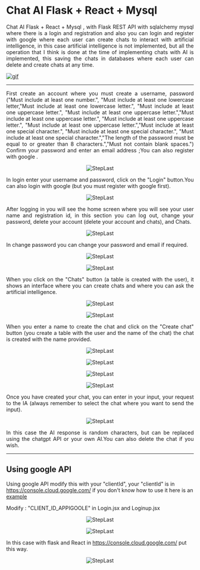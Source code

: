 # Chat AI Flask + React + Mysql
<p align="justify">
Chat AI Flask + React + Mysql , with Flask REST API with sqlalchemy mysql where there is a login and registration and also you can login and register with google where each user can create chats to interact with artificial intelligence, in this case artificial intelligence is not implemented, but all the operation that I think is done at the time of implementing chats with AI is implemented, this saving the chats in databases where each user can delete and create chats at any time.
</p>

<p align="center">

  [![gif](Chat-how-use)](https://youtu.be/sRkLmOVfKHo)


</p>


___

<p align="justify">
First create an account where you must create a username, password ("Must include at least one number.", "Must include at least one lowercase letter,"Must include at least one lowercase letter.", "Must include at least one uppercase letter.", "Must include at least one uppercase letter.","Must include at least one uppercase letter.", "Must include at least one uppercase letter.", "Must include at least one uppercase letter.","Must include at least one special character.", "Must include at least one special character.", "Must include at least one special character.","The length of the password must be equal to or greater than 8 characters.","Must not contain blank spaces.") Confirm your password and enter an email address ;You can also register with google .
</p>

<p align="center">
  <img src="README-images/login-up.PNG" alt="StepLast">
</p>

<p align="justify">
In login enter your username and password, click on the "Login" button.You can also login  with google (but you must register with google first).
</p>

<p align="center">
  <img src="README-images/login.PNG" alt="StepLast">
</p>

<p align="justify">
After logging in you will see the home screen where you will see your user name and registration id, in this section you can log out, change your password, delete your account (delete your account and chats), and Chats.
</p>

<p align="center">
  <img src="README-images/home.PNG" alt="StepLast">
</p>


<p align="justify">
In change password you can change your password and email if required.
</p>

<p align="center">
  <img src="README-images/change-pasword.PNG" alt="StepLast">
</p>

<p align="center">
  <img src="README-images/home.PNG" alt="StepLast">
</p>



<p align="justify">
When you click on the "Chats" button (a table is created with the user), it shows an interface where you can create chats and where you can ask the artificial intelligence.
</p>

<p align="center">
  <img src="README-images/table-user-mysql.PNG" alt="StepLast">
</p>

<p align="center">
  <img src="README-images/chat.PNG" alt="StepLast">
</p>

<p align="justify">
When you enter a name to create the chat and click on the "Create chat" button (you create a table with the user and the name of the chat) the chat is created with the name provided. 
</p>


<p align="center">
  <img src="README-images\create-chat.PNG" alt="StepLast">
</p>

<p align="center">
  <img src="README-images\chat-created.PNG" alt="StepLast">
</p>

<p align="center">
  <img src="README-images\table-user-chatname-mysql.PNG" alt="StepLast">
</p>

<p align="center">
  <img src="README-images\inside-table-user.PNG" alt="StepLast">
</p>

<p align="justify">
Once you have created your chat, you can enter in your input, your request to the IA (always remember to select the chat where you want to send the input).
</p>

<p align="center">
  <img src="README-images\input-question.PNG" alt="StepLast">
</p>

<p align="justify">
In this case the AI response is random characters, but can be replaced using the chatgpt API or your own AI.You can also delete the chat if you wish.
</p>


---

## Using google API

Using google API modify this with your "clientId", your "clientId" is in https://console.cloud.google.com/ if you don't know how to use it here  is an  [example](https://www.youtube.com/watch?v=HtJKUQXmtok) 

Modify : "CLIENT_ID_APPIGOOLE" in Login.jsx  and Loginup.jsx
<p align="center">
  <img src="README-images\modify-client-id.PNG" alt="StepLast">
</p>

<p align="center">
  <img src="README-images\modify-client-id-2.PNG" alt="StepLast">
</p>

In this case with flask and React in https://console.cloud.google.com/ put this way.

<p align="center">
  <img src="README-images\example-appi-google.PNG" alt="StepLast">
</p>
